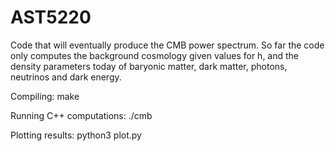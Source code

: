 # AST5220

Code that will eventually produce the CMB power spectrum. So far the code only computes the background cosmology given
values for h, and the density parameters today of baryonic matter, dark matter, photons, neutrinos and dark energy.

Compiling:
make

Running C++ computations:
./cmb

Plotting results:
python3 plot.py
